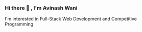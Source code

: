 ### Hi there 👋 , I'm Avinash Wani

I'm interested in Full-Stack Web Development and Competitive Programming
